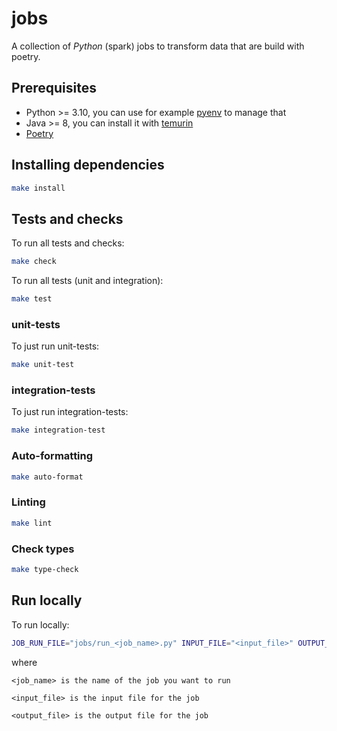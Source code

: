 # jobs
A collection of _Python_ (spark) jobs to transform data that are build with poetry.

## Prerequisites
* Python >= 3.10, you can use for example [pyenv](https://github.com/pyenv/pyenv#installation) to manage that
* Java >= 8, you can install it with [temurin](https://adoptium.net/en-GB/temurin/releases)
* [Poetry](https://python-poetry.org/docs/#installation)

## Installing dependencies
```bash
make install
```

## Tests and checks
To run all tests and checks:
```bash
make check
```

To run all tests (unit and integration):
```bash
make test
```

### unit-tests
To just run unit-tests:
```bash
make unit-test
```

### integration-tests
To just run integration-tests:
```bash
make integration-test
```

### Auto-formatting
```bash
make auto-format
```

### Linting
```bash
make lint
```

### Check types
```bash
make type-check
```

## Run locally
To run locally:
```bash
JOB_RUN_FILE="jobs/run_<job_name>.py" INPUT_FILE="<input_file>" OUTPUT_FILE="<output_file>" make run
```

where
```
<job_name> is the name of the job you want to run

<input_file> is the input file for the job

<output_file> is the output file for the job
```
